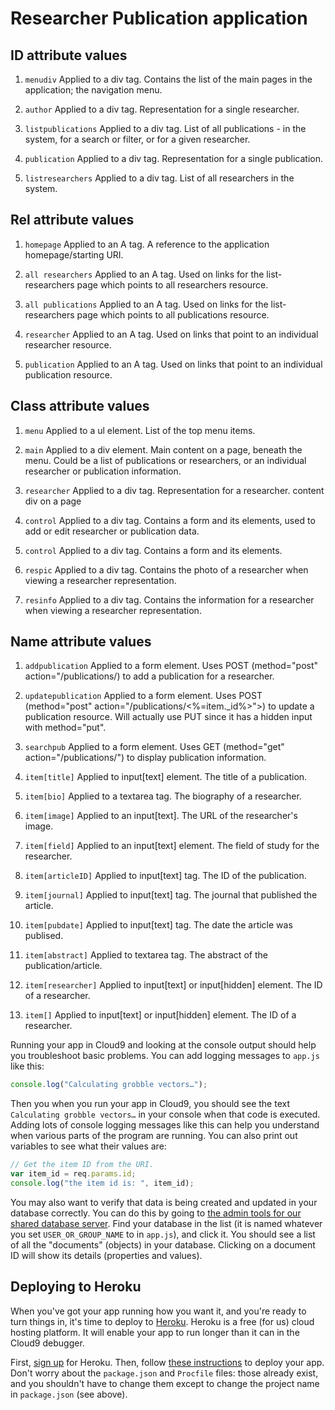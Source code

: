 # Researcher Publication application

## ID attribute values  

1. `menudiv` Applied to a div tag. Contains the list of the main pages in the application; the navigation menu.  

1. `author` Applied to a div tag. Representation for a single researcher. 

1. `listpublications` Applied to a div tag. List of all publications - in the system, for a search or filter, or for a given researcher. 

1. `publication` Applied to a div tag. Representation for a single publication. 

1. `listresearchers` Applied to a div tag. List of all researchers in the system.


## Rel attribute values  

1. `homepage` Applied to an A tag. A reference to the application homepage/starting URI.  

1. `all researchers` Applied to an A tag. Used on links for the list-researchers page which points to all researchers resource.

1. `all publications` Applied to an A tag. Used on links for the list-researchers page which points to all publications resource.

1. `researcher` Applied to an A tag. Used on links that point to an individual researcher resource.

1. `publication` Applied to an A tag. Used on links that point to an individual publication resource.


## Class attribute values

1. `menu` Applied to a ul element. List of the top menu items. 

1. `main` Applied to a div element. Main content on a page, beneath the menu. 
Could be a list of publications or researchers, or an individual researcher or publication information. 

1. `researcher` Applied to a div tag. Representation for a researcher. content div on a page  

1. `control` Applied to a div tag. Contains a form and its elements, used to add or edit researcher or publication data. 

1. `control` Applied to a div tag. Contains a form and its elements.

1. `respic` Applied to a div tag. Contains the photo of a researcher when viewing a researcher representation. 

1. `resinfo` Applied to a div tag. Contains the information for a researcher when viewing a researcher representation.


## Name attribute values

1. `addpublication` Applied to a form element. Uses POST (method="post" action="/publications/) to add a publication for a researcher. 

1. `updatepublication` Applied to a form element. Uses POST (method="post" action="/publications/<%=item._id%>">) to update a publication resource. 
Will actually use PUT since it has a hidden input with method="put".

1. `searchpub` Applied to a form element. Uses GET (method="get" action="/publications/") to display publication information.

1. `item[title]` Applied to input[text] element. The title of a publication. 

1. `item[bio]` Applied to a textarea tag. The biography of a researcher. 

1. `item[image]` Applied to an input[text]. The URL of the researcher's image.

1. `item[field]` Applied to an input[text] element. The field of study for the researcher.

1. `item[articleID]` Applied to input[text] tag. The ID of the publication.

1. `item[journal]` Applied to input[text] tag. The journal that published the article. 

1. `item[pubdate]` Applied to input[text] tag. The date the article was publised.

1. `item[abstract]` Applied to textarea tag. The abstract of the publication/article.

1. `item[researcher]` Applied to input[text] or input[hidden] element. The ID of a researcher. 

1. `item[]` Applied to input[text] or input[hidden] element. The ID of a researcher.



Running your app in Cloud9 and looking at the console output should help you troubleshoot basic problems. You can add logging messages to `app.js` like this:

```javascript
console.log("Calculating grobble vectors…");
```

Then you when you run your app in Cloud9, you should see the text `Calculating grobble vectors…` in your console when that code is executed. Adding lots of console logging messages like this can help you understand when various parts of the program are running. You can also print out variables to see what their values are:

```javascript
// Get the item ID from the URI.
var item_id = req.params.id;
console.log("the item id is: ", item_id);
```

You may also want to verify that data is being created and updated in your database correctly. You can do this by going to [the admin tools for our shared database server](http://sils-webinfo.iriscouch.com/_utils/). Find your database in the list (it is named whatever you set `USER_OR_GROUP_NAME` to in `app.js`), and click it. You should see a list of all the "documents" (objects) in your database. Clicking on a document ID will show its details (properties and values).

## Deploying to Heroku

When you've got your app running how you want it, and you're ready to turn things in, it's time to deploy to [Heroku](http://www.heroku.com/). Heroku is a free (for us) cloud hosting platform. It will enable your app to run longer than it can in the Cloud9 debugger.

First, [sign up](https://api.heroku.com/signup) for Heroku. Then, follow [these instructions](http://support.cloud9ide.com/entries/20710298-deploy-your-application-to-heroku) to deploy your app. Don't worry about the `package.json` and `Procfile` files: those already exist, and you shouldn't have to change them except to change the project name in `package.json` (see above).

